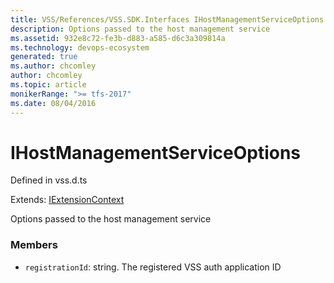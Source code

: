 ```yaml
---
title: VSS/References/VSS.SDK.Interfaces IHostManagementServiceOptions API | Extensions for Azure DevOps Services
description: Options passed to the host management service
ms.assetid: 932e8c72-fe3b-d883-a585-d6c3a309814a
ms.technology: devops-ecosystem
generated: true
ms.author: chcomley
author: chcomley
ms.topic: article
monikerRange: ">= tfs-2017"
ms.date: 08/04/2016
---
```


# IHostManagementServiceOptions

Defined in vss.d.ts

Extends: [IExtensionContext](../../../VSS/References/VSS_SDK_Interfaces/IExtensionContext.md)

Options passed to the host management service

### Members

- `registrationId`: string. The registered VSS auth application ID
